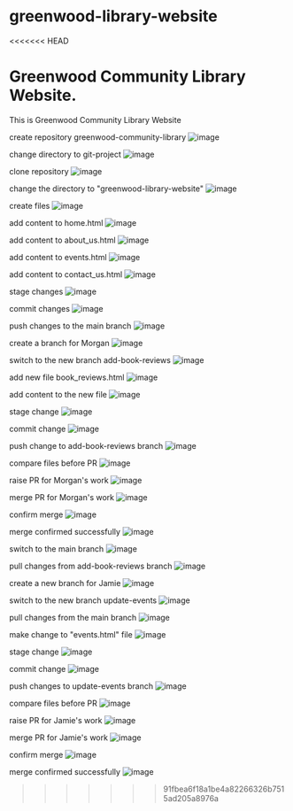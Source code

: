 # greenwood-library-website
<<<<<<< HEAD

Greenwood Community Library Website.
=======
This is Greenwood Community Library Website


create repository greenwood-community-library ![image](https://github.com/user-attachments/assets/f8359982-4d52-4281-b250-df7280f14097)

change directory to git-project ![image](https://github.com/user-attachments/assets/1aef3674-368b-48dc-b082-55e59e2c9340)

clone repository ![image](https://github.com/user-attachments/assets/9dcb165c-f283-4c88-956b-6c09c74ea848)

change the directory to "greenwood-library-website" ![image](https://github.com/user-attachments/assets/fb57a943-8c48-439e-a7c7-8de58dc57c7d)

create files ![image](https://github.com/user-attachments/assets/5ab1b784-a0c7-4ae8-953b-5c63022de705)

add content to home.html ![image](https://github.com/user-attachments/assets/653bf141-1717-4ad2-8937-8b1e264882b8)

add content to about_us.html ![image](https://github.com/user-attachments/assets/ad5b9ef5-d279-4430-b951-3d016f51b496)

add content to events.html ![image](https://github.com/user-attachments/assets/97555bf6-823b-4703-8460-3792975e81d6)

add content to contact_us.html ![image](https://github.com/user-attachments/assets/17eef179-12b0-409c-a278-5cc35cc5e48c)

stage changes ![image](https://github.com/user-attachments/assets/7aadbb57-279c-4bbb-8cf7-14c57460a346)

commit changes ![image](https://github.com/user-attachments/assets/382f4a7a-f24b-4537-9566-613d4b7bf9c8)

push changes to the main branch ![image](https://github.com/user-attachments/assets/9eec5fe0-0b03-4d12-bcea-9c7e4d7e5405)

create a branch for Morgan ![image](https://github.com/user-attachments/assets/0e993544-812d-41ac-9723-c68847dbdfba)

switch to the new branch add-book-reviews ![image](https://github.com/user-attachments/assets/ff1996ad-54fe-4aac-a972-bb1685486f77)

add new file book_reviews.html ![image](https://github.com/user-attachments/assets/641942d7-652d-4602-8cd9-8d20f0c10dcb)

add content to the new file ![image](https://github.com/user-attachments/assets/963d777a-d8e5-4249-9785-3ebac5789816)

stage change ![image](https://github.com/user-attachments/assets/76670018-9d14-4d02-b2c6-5b21a4518b77)

commit change ![image](https://github.com/user-attachments/assets/5f6cd435-a276-4fc9-b9fb-fe603b4ac031)

push change to add-book-reviews branch ![image](https://github.com/user-attachments/assets/64761b73-c71b-4bfe-b585-247bff5a179b)

compare files before PR ![image](https://github.com/user-attachments/assets/c8a7c754-2692-49d4-8322-59076bcd7e0c)

raise PR for Morgan's work ![image](https://github.com/user-attachments/assets/e5d91901-4a33-40fa-9b0d-d825a38f431d)

merge PR for Morgan's work ![image](https://github.com/user-attachments/assets/4770de4a-5241-4475-86a7-c780c5d00718)

confirm merge ![image](https://github.com/user-attachments/assets/1757b61a-1b15-48f4-a489-011744d5b966)

merge confirmed successfully ![image](https://github.com/user-attachments/assets/28856708-2fc2-4166-a9e5-87595235f5de)

switch to the main branch ![image](https://github.com/user-attachments/assets/60ac6165-ecd0-4347-bd21-ad99ebcff443)

pull changes from add-book-reviews branch ![image](https://github.com/user-attachments/assets/b8d106b5-38da-4b0e-b494-696d4627f4ea)

create a new branch for Jamie  ![image](https://github.com/user-attachments/assets/d1aa7736-4602-402c-92ea-050bc19a6805)

switch to the new branch update-events ![image](https://github.com/user-attachments/assets/d4255cf5-c819-4601-a160-148659c9ee01)

pull changes from the main branch ![image](https://github.com/user-attachments/assets/850bcba5-cc87-42db-b417-c7ae438013e4)

make change to "events.html" file ![image](https://github.com/user-attachments/assets/0647f4ee-97d0-48c4-9c0f-b36e49bcb1c9)

stage change ![image](https://github.com/user-attachments/assets/9151b0ed-dd00-476e-8d7c-7d5579801886)

commit change  ![image](https://github.com/user-attachments/assets/90efd3c5-b63b-4cfc-92b3-c5f71675dd00)

push changes to update-events branch ![image](https://github.com/user-attachments/assets/db90d40e-f727-44ea-af6f-24f5f7df5ad8)

compare files before PR ![image](https://github.com/user-attachments/assets/91c59e42-8a5f-4d59-8a31-f64626ddffe7)

raise PR for Jamie's work ![image](https://github.com/user-attachments/assets/17ad0374-a2cf-4de1-aed9-fe4da42c13d5)

merge PR for Jamie's work ![image](https://github.com/user-attachments/assets/7e44cb9e-1a3f-4483-a0b7-f20652a6d00e)

confirm merge ![image](https://github.com/user-attachments/assets/1cd8ea3f-92e7-4309-934d-cb2de68ba641)

merge confirmed successfully ![image](https://github.com/user-attachments/assets/b6a1d3a2-4c0d-4bd4-847d-ae4148b02656)
 


>>>>>>> 91fbea6f18a1be4a82266326b7515ad205a8976a
